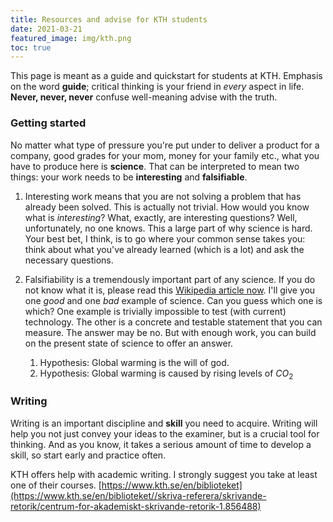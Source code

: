 ```yaml
---
title: Resources and advise for KTH students
date: 2021-03-21
featured_image: img/kth.png
toc: true
---
```


This page is meant as a guide and quickstart for students at KTH. 
Emphasis on the word **guide**; critical thinking is your friend in *every* aspect in life.
**Never, never, never** confuse well-meaning advise with the truth.

### Getting started

No matter what type of pressure you're put under to deliver a product for a company,
good grades for your mom, money for your family etc., what you have to produce here
is **science**. 
That can be interpreted to mean two things: your work needs to be **interesting**
and **falsifiable**.

1. Interesting work means that you are not solving a problem that has already 
been solved. This is actually not trivial. How would you know what is <i>interesting</i>? 
What, exactly, are interesting questions?
Well, unfortunately, no one knows. This a large part of why science is
hard. Your best bet, I think, is to go where your common sense takes you: think 
about what you've already learned (which is a lot) and ask the necessary questions.

2. Falsifiability is a tremendously
important part of any science. If you do not know what it is, please read 
this [Wikipedia article now](https://en.wikipedia.org/wiki/Falsifiability). 
I'll give you one *good* and one *bad* example of science. Can you guess
which one is which? One example is trivially impossible to test (with current)
technology. The other is a concrete and testable statement that you can
measure. The answer may be no. But with enough work, you can build on 
the present state of science to offer an answer.
    1. Hypothesis: Global warming is the will of god.
    2. Hypothesis: Global warming is caused by rising levels of $CO_2$


### Writing 

Writing is an important discipline and **skill** you need to acquire. 
Writing will help you not just convey your ideas to the examiner, but is a
crucial tool for thinking. 
And as you know, it takes a serious amount of time to develop a skill, so
start early and practice often.

KTH offers help with academic writing. 
I strongly suggest you take at least one of their courses. 
[https://www.kth.se/en/biblioteket](https://www.kth.se/en/biblioteket//skriva-referera/skrivande-retorik/centrum-for-akademiskt-skrivande-retorik-1.856488)